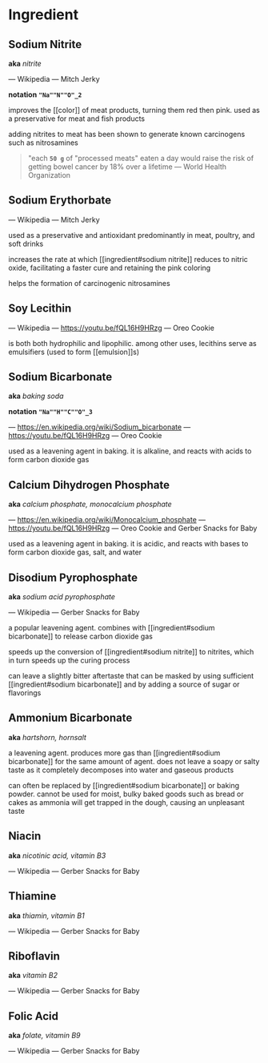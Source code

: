 # Ingredient

## Sodium Nitrite

**aka** _nitrite_

&mdash; Wikipedia &mdash; Mitch Jerky

**notation** **`"Na""N""O"_2`**

improves the [[color]] of meat products, turning them red then pink. used as a preservative for meat and fish products

adding nitrites to meat has been shown to generate known carcinogens such as nitrosamines

> "each **`50 g`** of "processed meats" eaten a day would raise the risk of getting bowel cancer by 18% over a lifetime &mdash; World Health Organization

## Sodium Erythorbate

&mdash; Wikipedia &mdash; Mitch Jerky

used as a preservative and antioxidant predominantly in meat, poultry, and soft drinks

increases the rate at which [[ingredient#sodium nitrite]] reduces to nitric oxide, facilitating a faster cure and retaining the pink coloring

helps the formation of carcinogenic nitrosamines

## Soy Lecithin

&mdash; Wikipedia &mdash; <https://youtu.be/fQL16H9HRzg> &mdash; Oreo Cookie

is both both hydrophilic and lipophilic. among other uses, lecithins serve as emulsifiers (used to form [[emulsion]]s)

## Sodium Bicarbonate

**aka** _baking soda_

**notation** **`"Na""H""C""O"_3`**

&mdash; <https://en.wikipedia.org/wiki/Sodium_bicarbonate> &mdash; <https://youtu.be/fQL16H9HRzg> &mdash; Oreo Cookie

used as a leavening agent in baking. it is alkaline, and reacts with acids to form carbon dioxide gas

## Calcium Dihydrogen Phosphate

**aka** _calcium phosphate, monocalcium phosphate_

&mdash; <https://en.wikipedia.org/wiki/Monocalcium_phosphate> &mdash; <https://youtu.be/fQL16H9HRzg> &mdash; Oreo Cookie and Gerber Snacks for Baby

used as a leavening agent in baking. it is acidic, and reacts with bases to form carbon dioxide gas, salt, and water

## Disodium Pyrophosphate

**aka** _sodium acid pyrophosphate_

&mdash; Wikipedia &mdash; Gerber Snacks for Baby

a popular leavening agent. combines with [[ingredient#sodium bicarbonate]] to release carbon dioxide gas

speeds up the conversion of [[ingredient#sodium nitrite]] to nitrites, which in turn speeds up the curing process

can leave a slightly bitter aftertaste that can be masked by using sufficient [[ingredient#sodium bicarbonate]] and by adding a source of sugar or flavorings

## Ammonium Bicarbonate

**aka** _hartshorn, hornsalt_

a leavening agent. produces more gas than [[ingredient#sodium bicarbonate]] for the same amount of agent. does not leave a soapy or salty taste as it completely decomposes into water and gaseous products

can often be replaced by [[ingredient#sodium bicarbonate]] or baking powder. cannot be used for moist, bulky baked goods such as bread or cakes as ammonia will get trapped in the dough, causing an unpleasant taste

## Niacin

**aka** _nicotinic acid, vitamin B3_

&mdash; Wikipedia &mdash; Gerber Snacks for Baby

## Thiamine

**aka** _thiamin, vitamin B1_

&mdash; Wikipedia &mdash; Gerber Snacks for Baby

## Riboflavin

**aka** _vitamin B2_

&mdash; Wikipedia &mdash; Gerber Snacks for Baby

## Folic Acid

**aka** _folate, vitamin B9_

&mdash; Wikipedia &mdash; Gerber Snacks for Baby
